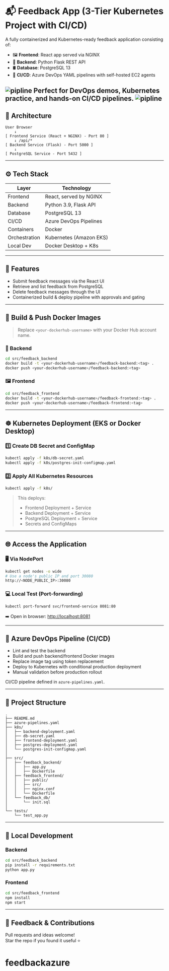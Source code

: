 # 📬 Feedback App (3-Tier Kubernetes Project with CI/CD)

A fully containerized and Kubernetes-ready feedback application consisting of:

- 🖼️ **Frontend**: React app served via NGINX  
- 🧠 **Backend**: Python Flask REST API  
- 🛢️ **Database**: PostgreSQL 13  
- 🔁 **CI/CD**: Azure DevOps YAML pipelines with self-hosted EC2 agents  

![pipline](https://github.com/MalakAmgad/feedbackazure/blob/main/azure2.png)
Perfect for DevOps demos, Kubernetes practice, and hands-on CI/CD pipelines.
![pipline](https://github.com/MalakAmgad/feedbackazure/blob/main/azure.png)
---

## 🔧 Architecture

```
User Browser
    ↓
[ Frontend Service (React + NGINX) - Port 80 ]
    ↓ /api/*
[ Backend Service (Flask) - Port 5000 ]
    ↓
[ PostgreSQL Service - Port 5432 ]
```

---

## ⚙️ Tech Stack

| Layer         | Technology                 |
|---------------|----------------------------|
| Frontend      | React, served by NGINX     |
| Backend       | Python 3.9, Flask API      |
| Database      | PostgreSQL 13              |
| CI/CD         | Azure DevOps Pipelines     |
| Containers    | Docker                     |
| Orchestration | Kubernetes (Amazon EKS)    |
| Local Dev     | Docker Desktop + K8s       |

---

## 📝 Features

- Submit feedback messages via the React UI  
- Retrieve and list feedback from PostgreSQL  
- Delete feedback messages through the UI  
- Containerized build & deploy pipeline with approvals and gating  

---

## 🚀 Build & Push Docker Images

> Replace `<your-dockerhub-username>` with your Docker Hub account name.

### 🧠 Backend
```bash
cd src/feedback_backend
docker build -t <your-dockerhub-username>/feedback-backend:<tag> .
docker push <your-dockerhub-username>/feedback-backend:<tag>
```

### 🖼️ Frontend
```bash
cd src/feedback_frontend
docker build -t <your-dockerhub-username>/feedback-frontend:<tag> .
docker push <your-dockerhub-username>/feedback-frontend:<tag>
```

---

## ☸️ Kubernetes Deployment (EKS or Docker Desktop)

### 1️⃣ Create DB Secret and ConfigMap
```bash
kubectl apply -f k8s/db-secret.yaml
kubectl apply -f k8s/postgres-init-configmap.yaml
```

### 2️⃣ Apply All Kubernetes Resources
```bash
kubectl apply -f k8s/
```

> This deploys:
> - Frontend Deployment + Service  
> - Backend Deployment + Service  
> - PostgreSQL Deployment + Service  
> - Secrets and ConfigMaps  

---

## 🌐 Access the Application

### 🖥️ Via NodePort
```bash
kubectl get nodes -o wide
# Use a node's public IP and port 30080
http://<NODE_PUBLIC_IP>:30080
```

### 💻 Local Test (Port-forwarding)
```bash
kubectl port-forward svc/frontend-service 8081:80
```
➡️ Open in browser: [http://localhost:8081](http://localhost:8081)

---

## 🔁 Azure DevOps Pipeline (CI/CD)

- Lint and test the backend
- Build and push backend/frontend Docker images
- Replace image tag using token replacement
- Deploy to Kubernetes with conditional production deployment
- Manual validation before production rollout

CI/CD pipeline defined in `azure-pipelines.yaml`.

---

## 📂 Project Structure

```
.
├── README.md
├── azure-pipelines.yaml
├── k8s/
│   ├── backend-deployment.yaml
│   ├── db-secret.yaml
│   ├── frontend-deployment.yaml
│   ├── postgres-deployment.yaml
│   └── postgres-init-configmap.yaml
│
├── src/
│   ├── feedback_backend/
│   │   ├── app.py
│   │   ├── Dockerfile
│   ├── feedback_frontend/
│   │   ├── public/
│   │   ├── src/
│   │   ├── nginx.conf
│   │   └── Dockerfile
│   └── feedback_db/
│       └── init.sql
│
└── tests/
    └── test_app.py
```

---

## 🧪 Local Development

### Backend
```bash
cd src/feedback_backend
pip install -r requirements.txt
python app.py
```

### Frontend
```bash
cd src/feedback_frontend
npm install
npm start
```

---

## 🙌 Feedback & Contributions

Pull requests and ideas welcome!  
Star the repo if you found it useful ⭐
# feedbackazure
